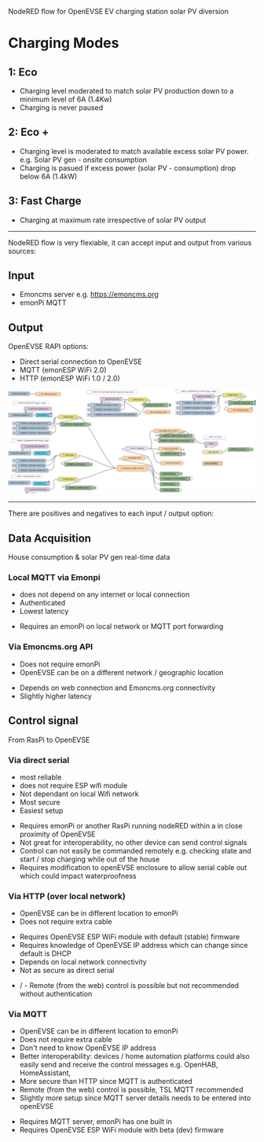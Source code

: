 NodeRED flow for OpenEVSE EV charging station solar PV diversion

# Charging Modes

## 1: Eco 

- Charging level moderated to match solar PV production down to a minimum level of 6A (1.4Kw)
- Charging is never paused


## 2: Eco + 

- Charging level is moderated to match available excess solar PV power. e.g. Solar PV gen - onsite consumption
- Charging is pasued if excess power (solar PV - consumption) drop below 6A (1.4kW)


## 3: Fast Charge 

- Charging at maximum rate irrespective of solar PV output

***

NodeRED flow is very flexiable, it can accept input and output from various sources:

## Input 

- Emoncms server e.g. https://emoncms.org
- emonPi MQTT 

## Output 

OpenEVSE RAPI options:

- Direct serial connection to OpenEVSE
- MQTT (emonESP WiFi 2.0)
- HTTP (emonESP WiFi 1.0 / 2.0)

![](openevse-solarpv-divert.png)

***

There are positives and negatives to each input / output option:

## Data Acquisition

House consumption & solar PV gen real-time data

### Local MQTT via Emonpi

+ does not depend on any internet or local connection
+ Authenticated
+ Lowest latency
- Requires an emonPi on local network or MQTT port forwarding

### Via Emoncms.org API

+ Does not require emonPi
+ OpenEVSE can be on a different network / geographic location
- Depends on web connection and Emoncms.org connectivity
- Slightly higher latency

## Control signal

From RasPi to OpenEVSE

### Via direct serial

+ most reliable
+ does not require ESP wifi module
+ Not dependant on local Wifi network
+ Most secure
+ Easiest setup
- Requires emonPi or another RasPi running nodeRED within a in close proximity of OpenEVSE
- Not great for interoperability, no other device can send control signals
- Control can not easily be commanded remotely e.g. checking state and start / stop charging while out of the house
- Requires modification to openEVSE enclosure to allow serial cable out which could impact waterproofness

### Via HTTP (over local network)

+ OpenEVSE can be in different location to emonPi
+ Does not require extra cable
- Requires OpenEVSE ESP WiFi module with default (stable) firmware
- Requires knowledge of OpenEVSE IP address which can change since default is DHCP
- Depends on local network connectivity
- Not as secure as direct serial
+ / - Remote (from the web) control is possible but not recommended without authentication

### Via MQTT

+ OpenEVSE can be in different location to emonPi
+ Does not require extra cable
+ Don't need to know OpenEVSE IP address
+ Better interoperability: devices / home automation platforms could also easily send and receive the control messages e.g. OpenHAB, HomeAssistant,
+ More secure than HTTP since MQTT is authenticated
+ Remote (from the web) control is possible, TSL MQTT
recommended
+ Slightly more setup since MQTT server details needs to be entered into openEVSE
- Requires MQTT server, emonPi has one built in
- Requires OpenEVSE ESP WiFi module with beta (dev) firmware

